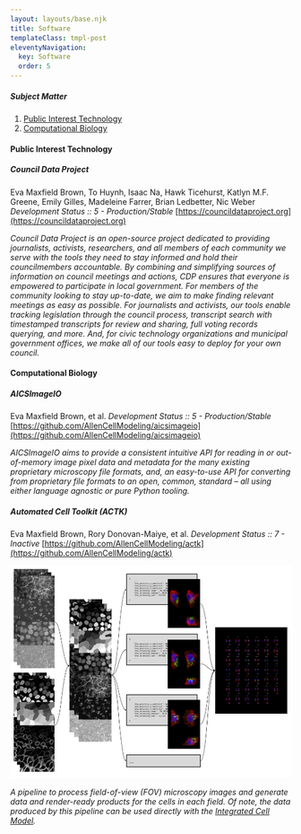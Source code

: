 ```yaml
---
layout: layouts/base.njk
title: Software
templateClass: tmpl-post
eleventyNavigation:
  key: Software
  order: 5
---
```


##### Subject Matter

1. [Public Interest Technology](#public-interest-technology)
1. [Computational Biology](#computational-biology)

#### Public Interest Technology

##### Council Data Project

Eva Maxfield Brown, To Huynh, Isaac Na, Hawk Ticehurst, Katlyn M.F. Greene, Emily Gilles, Madeleine Farrer, Brian Ledbetter, Nic Weber
_Development Status :: 5 - Production/Stable_
[https://councildataproject.org](https://councildataproject.org)

_Council Data Project is an open-source project dedicated to providing journalists, activists, researchers, and all members of each community we serve with the tools they need to stay informed and hold their councilmembers accountable. By combining and simplifying sources of information on council meetings and actions, CDP ensures that everyone is empowered to participate in local government. For members of the community looking to stay up-to-date, we aim to make finding relevant meetings as easy as possible. For journalists and activists, our tools enable tracking legislation through the council process, transcript search with timestamped transcripts for review and sharing, full voting records querying, and more. And, for civic technology organizations and municipal government offices, we make all of our tools easy to deploy for your own council._

#### Computational Biology

##### AICSImageIO

Eva Maxfield Brown, et al.
_Development Status :: 5 - Production/Stable_
[https://github.com/AllenCellModeling/aicsimageio](https://github.com/AllenCellModeling/aicsimageio)

_AICSImageIO aims to provide a consistent intuitive API for reading in or out-of-memory image pixel data and metadata for the many existing proprietary microscopy file formats, and, an easy-to-use API for converting from proprietary file formats to an open, common, standard – all using either language agnostic or pure Python tooling._

##### Automated Cell Toolkit (ACTK)

Eva Maxfield Brown, Rory Donovan-Maiye, et al.
_Development Status :: 7 - Inactive_
[https://github.com/AllenCellModeling/actk](https://github.com/AllenCellModeling/actk)

![workflow diagram showing how data was combined and processed prior to analysis (the ACTK pipeline)](../img/software/actk.png)

_A pipeline to process field-of-view (FOV) microscopy images and generate data and render-ready products for the cells in each field. Of note, the data produced by this pipeline can be used directly with the [Integrated Cell Model](https://doi.org/10.1101/2021.06.09.447725)._
